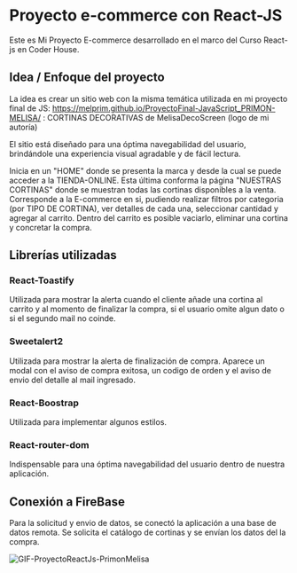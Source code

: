 # Proyecto e-commerce con React-JS

Este es Mi Proyecto E-commerce desarrollado en el marco del Curso React-js en Coder House. 

## Idea / Enfoque del proyecto

La idea es crear un sitio web con la misma temática utilizada en mi proyecto final de JS: https://melprim.github.io/ProyectoFinal-JavaScript_PRIMON-MELISA/ : CORTINAS DECORATIVAS de MelisaDecoScreen (logo de mi autoría)

El sitio está diseñado para una óptima navegabilidad del usuario, brindándole una experiencia visual agradable y de fácil lectura.   

Inicia en un "HOME" donde se presenta la marca y desde la cual se puede acceder a la TIENDA-ONLINE. Esta última conforma la página "NUESTRAS CORTINAS" donde se muestran todas las cortinas disponibles a la venta. Corresponde a la E-commerce en si, pudiendo realizar filtros por categoria (por TIPO DE CORTINA), ver detalles de cada una, seleccionar cantidad y agregar al carrito. Dentro del carrito es posible vaciarlo, eliminar una cortina y concretar la compra. 

## Librerías utilizadas

### React-Toastify 
Utilizada para mostrar la alerta cuando el cliente añade una cortina al carrito y al momento de finalizar la compra, si el usuario omite algun dato o si el segundo mail no coinde.

### Sweetalert2
Utilizada para mostrar la alerta de finalización de compra. Aparece un modal con el aviso de compra exitosa, un codigo de orden y el aviso de envio del detalle al mail ingresado.

### React-Boostrap
Utilizada para implementar algunos estilos.

### React-router-dom
Indispensable para una óptima navegabilidad del usuario dentro de nuestra aplicación.

## Conexión a FireBase
Para la solicitud y envio de datos, se conectó la aplicación a una base de datos remota. Se solicita el catálogo de cortinas y se envían los datos del la compra. 


![GIF-ProyectoReactJs-PrimonMelisa](https://user-images.githubusercontent.com/104146977/195745436-2ea3d078-6630-4f0e-934e-bc1d9d93a4fa.gif)
